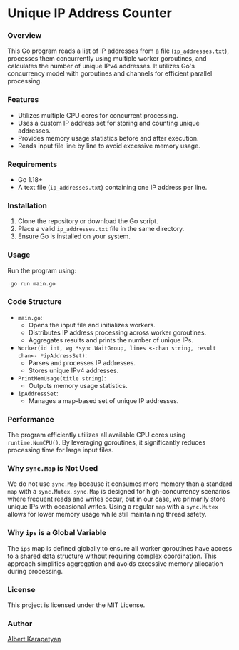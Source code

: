 # Unique IP Address Counter

### Overview
This Go program reads a list of IP addresses from a file (`ip_addresses.txt`), processes them concurrently using multiple worker goroutines, and calculates the number of unique IPv4 addresses. It utilizes Go's concurrency model with goroutines and channels for efficient parallel processing.

### Features
- Utilizes multiple CPU cores for concurrent processing.
- Uses a custom IP address set for storing and counting unique addresses.
- Provides memory usage statistics before and after execution.
- Reads input file line by line to avoid excessive memory usage.

### Requirements
- Go 1.18+
- A text file (`ip_addresses.txt`) containing one IP address per line.

### Installation
1. Clone the repository or download the Go script.
2. Place a valid `ip_addresses.txt` file in the same directory.
3. Ensure Go is installed on your system.

### Usage
Run the program using:
```sh
 go run main.go
```

### Code Structure
- `main.go`:
  - Opens the input file and initializes workers.
  - Distributes IP address processing across worker goroutines.
  - Aggregates results and prints the number of unique IPs.
- `Worker(id int, wg *sync.WaitGroup, lines <-chan string, result chan<- *ipAddressSet)`: 
  - Parses and processes IP addresses.
  - Stores unique IPv4 addresses.
- `PrintMemUsage(title string)`: 
  - Outputs memory usage statistics.
- `ipAddressSet`: 
  - Manages a map-based set of unique IP addresses.

### Performance
The program efficiently utilizes all available CPU cores using `runtime.NumCPU()`. By leveraging goroutines, it significantly reduces processing time for large input files.

### Why `sync.Map` is Not Used
We do not use `sync.Map` because it consumes more memory than a standard `map` with a `sync.Mutex`. `sync.Map` is designed for high-concurrency scenarios where frequent reads and writes occur, but in our case, we primarily store unique IPs with occasional writes. Using a regular `map` with a `sync.Mutex` allows for lower memory usage while still maintaining thread safety.

### Why `ips` is a Global Variable
The `ips` map is defined globally to ensure all worker goroutines have access to a shared data structure without requiring complex coordination. This approach simplifies aggregation and avoids excessive memory allocation during processing.

### License
This project is licensed under the MIT License.

### Author
[Albert Karapetyan](https://github.com/AlbertKarapetyan)